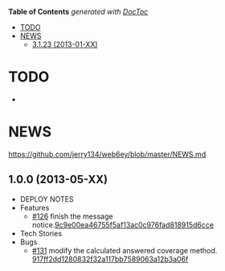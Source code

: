 **Table of Contents**  *generated with [DocToc](http://doctoc.herokuapp.com/)*

- [TODO](#todo)
- [NEWS](#news)
  - [3.1.23 (2013-01-XX)](#100-2013-05-xx)

# TODO

*

# NEWS

https://github.com/jerry134/web6ey/blob/master/NEWS.md

## 1.0.0 (2013-05-XX)
* DEPLOY NOTES
* Features
  * [#126](https://github.com/jerry134/web6ey/issues/126) finish the message notice.[9c9e00ea46755f5af13ac0c976fad818915d6cce](https://github.com/songjiayang/web6ey/commit/9c9e00ea46755f5af13ac0c976fad818915d6cce)
* Tech Stories
* Bugs
  * [#131](https://github.com/jerry134/web6ey/issues/131) modify the calculated answered coverage method. [917ff2dd1280832f32a117bb7589063a12b3a06f](https://github.com/songjiayang/web6ey/commit/917ff2dd1280832f32a117bb7589063a12b3a06f)
